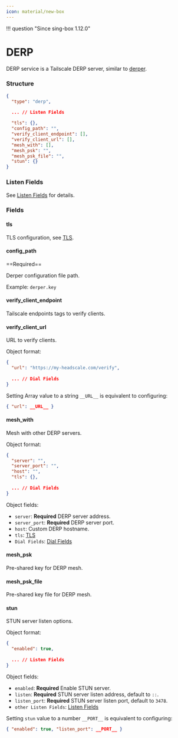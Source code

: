 ```yaml
---
icon: material/new-box
---
```


!!! question "Since sing-box 1.12.0"

# DERP

DERP service is a Tailscale DERP server, similar to [derper](https://pkg.go.dev/tailscale.com/cmd/derper).

### Structure

```json
{
  "type": "derp",
  
  ... // Listen Fields

  "tls": {},
  "config_path": "",
  "verify_client_endpoint": [],
  "verify_client_url": [],
  "mesh_with": [],
  "mesh_psk": "",
  "mesh_psk_file": "",
  "stun": {}
}
```

### Listen Fields

See [Listen Fields](/configuration/shared/listen/) for details.

### Fields

#### tls

TLS configuration, see [TLS](/configuration/shared/tls/#inbound).

#### config_path

==Required==

Derper configuration file path.

Example: `derper.key`

#### verify_client_endpoint

Tailscale endpoints tags to verify clients.

#### verify_client_url

URL to verify clients.

Object format:

```json
{
  "url": "https://my-headscale.com/verify",
  
  ... // Dial Fields
}
```

Setting Array value to a string `__URL__` is equivalent to configuring:

```json
{ "url": __URL__ }
```

#### mesh_with

Mesh with other DERP servers.

Object format:

```json
{
  "server": "",
  "server_port": "",
  "host": "",
  "tls": {},
  
  ... // Dial Fields
}
```

Object fields:

- `server`: **Required** DERP server address.
- `server_port`: **Required** DERP server port.
- `host`: Custom DERP hostname.
- `tls`: [TLS](/configuration/shared/tls/#outbound)
- `Dial Fields`: [Dial Fields](/configuration/shared/dial/)

#### mesh_psk

Pre-shared key for DERP mesh.

#### mesh_psk_file

Pre-shared key file for DERP mesh.

#### stun

STUN server listen options.

Object format:

```json
{
  "enabled": true,
  
  ... // Listen Fields
}
```

Object fields:

- `enabled`: **Required** Enable STUN server.
- `listen`: **Required** STUN server listen address, default to `::`.
- `listen_port`: **Required** STUN server listen port, default to `3478`.
- `other Listen Fields`: [Listen Fields](/configuration/shared/listen/)

Setting `stun` value to a number `__PORT__` is equivalent to configuring:

```json
{ "enabled": true, "listen_port": __PORT__ }
```
